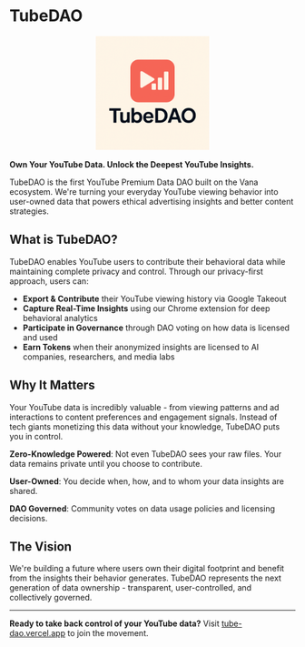 # TubeDAO

<div align="center">
  <img src="./tube-dao.png" alt="TubeDAO Logo" width="200"/>
</div>

**Own Your YouTube Data. Unlock the Deepest YouTube Insights.**

TubeDAO is the first YouTube Premium Data DAO built on the Vana ecosystem. We're turning your everyday YouTube viewing behavior into user-owned data that powers ethical advertising insights and better content strategies.

## What is TubeDAO?

TubeDAO enables YouTube users to contribute their behavioral data while maintaining complete privacy and control. Through our privacy-first approach, users can:

- **Export & Contribute** their YouTube viewing history via Google Takeout
- **Capture Real-Time Insights** using our Chrome extension for deep behavioral analytics
- **Participate in Governance** through DAO voting on how data is licensed and used
- **Earn Tokens** when their anonymized insights are licensed to AI companies, researchers, and media labs

## Why It Matters

Your YouTube data is incredibly valuable - from viewing patterns and ad interactions to content preferences and engagement signals. Instead of tech giants monetizing this data without your knowledge, TubeDAO puts you in control.

**Zero-Knowledge Powered**: Not even TubeDAO sees your raw files. Your data remains private until you choose to contribute.

**User-Owned**: You decide when, how, and to whom your data insights are shared.

**DAO Governed**: Community votes on data usage policies and licensing decisions.

## The Vision

We're building a future where users own their digital footprint and benefit from the insights their behavior generates. TubeDAO represents the next generation of data ownership - transparent, user-controlled, and collectively governed.

---

**Ready to take back control of your YouTube data?** Visit [tube-dao.vercel.app](https://tubedao.org/) to join the movement.